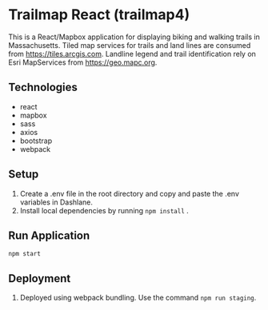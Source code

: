# Trailmap React (trailmap4)

This is a React/Mapbox application for displaying biking and walking trails in Massachusetts.
Tiled map services for trails and land lines are consumed from https://tiles.arcgis.com.
Landline legend and trail identification rely on Esri MapServices from https://geo.mapc.org.

## Technologies
* react
* mapbox
* sass
* axios
* bootstrap
* webpack

## Setup
1. Create a .env file in the root directory and copy and paste the .env variables in Dashlane.
2. Install local dependencies by running `npm install` .

## Run Application
`npm start`

## Deployment
1. Deployed using webpack bundling. Use the command `npm run staging`.

